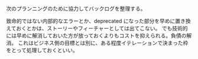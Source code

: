 次のプランニングのために協力してバックログを整理する。

致命的ではない内部的なエラーとか、deprecated になった部分を早めに置き換えておくとかは、ストーリーやフィーチャーとしては出てこない。
でも技術的には早めに解消しておいた方が放っておくよりもコストを抑えられる。負債の解消。
これはビジネス側の目標とは別に、ある程度イテレーションで決まった枠をとって処理しておくといい。
